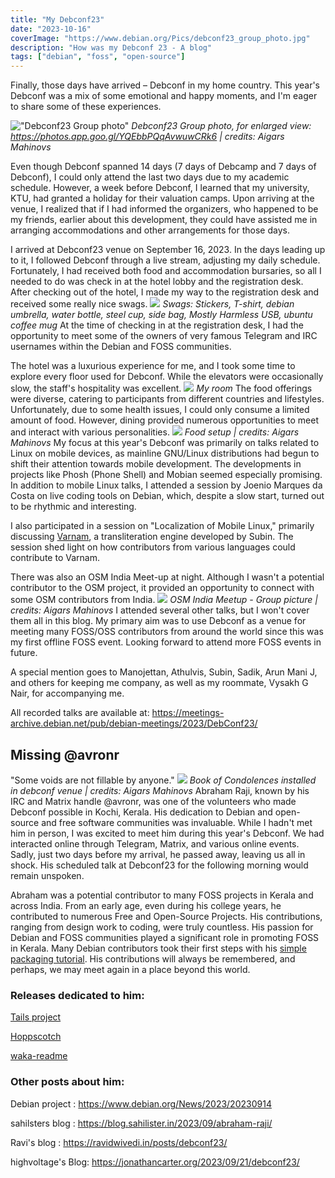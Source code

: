 ```yaml
---
title: "My Debconf23"
date: "2023-10-16"
coverImage: "https://www.debian.org/Pics/debconf23_group_photo.jpg"
description: "How was my Debconf 23 - A blog"
tags: ["debian", "foss", "open-source"]
---
```

Finally, those days have arrived – Debconf in my home country. This year's Debconf was a mix of some emotional and happy moments, and I'm eager to share some of these experiences.

!["Debconf23 Group photo"](https://lh3.googleusercontent.com/pw/ADCreHeD7FawPlLEWW9gmiehpIFOrGzrWY08LD0NwrmXXwu7rU8Pp7Ja-A4Ks5yimbGOCCGezN4ZpmAe_jJKvHbYSOcgjTbeL1BMaZ4BY2V5tzYV_A4mQu9CyZwO21BhotqFkH2tqQXuTccs9CACzBDZRInRgA=w1470-h686-s-no-gm?authuser=0)
_Debconf23 Group photo, for enlarged view: https://photos.app.goo.gl/YQEbbPQqAvwuwCRk6 | credits: Aigars Mahinovs_

Even though Debconf spanned 14 days (7 days of Debcamp and 7 days of Debconf), I could only attend the last two days due to my academic schedule. However, a week before Debconf, I learned that my university, KTU, had granted a holiday for their valuation camps. Upon arriving at the venue, I realized that if I had informed the organizers, who happened to be my friends, earlier about this development, they could have assisted me in arranging accommodations and other arrangements for those days.

I arrived at Debconf23 venue on September 16, 2023. In the days leading up to it, I followed Debconf through a live stream, adjusting my daily schedule. Fortunately, I had received both food and accommodation bursaries, so all I needed to do was check in at the hotel lobby and the registration desk. After checking out of the hotel, I made my way to the registration desk and received some really nice swags.
![](/images/Posts/debconf-23/swags.jpg)
_Swags: Stickers, T-shirt, debian umbrella, water bottle, steel cup, side bag, Mostly Harmless USB, ubuntu coffee mug_
At the time of checking in at the registration desk, I had the opportunity to meet some of the owners of very famous Telegram and IRC usernames within the Debian and FOSS communities.

The hotel was a luxurious experience for me, and I took some time to explore every floor used for Debconf. While the elevators were occasionally slow, the staff's hospitality was excellent.
![](/images/Posts/debconf-23/room.jpg)
_My room_
The food offerings were diverse, catering to participants from different countries and lifestyles. Unfortunately, due to some health issues, I could only consume a limited amount of food. However, dining provided numerous opportunities to meet and interact with various personalities.
![](https://lh3.googleusercontent.com/pw/ADCreHeoFGvI6LPJdoimxFWbXqpt3rPH0JDV9JrBatq5qQr74Z5VKCuPi_z33R5OYNR_uA57DbHQ4CXdGuo8PfY9L_PxlAw2OtAEWM1VhDuCYw_abeCBSM-NMvULvYApMF6-lH68LaZP7P26Dz5K5V8PcRboyw=w1324-h883-s-no-gm?authuser=0)
_Food setup | credits: Aigars Mahinovs_
My focus at this year's Debconf was primarily on talks related to Linux on mobile devices, as mainline GNU/Linux distributions had begun to shift their attention towards mobile development. The developments in projects like Phosh (Phone Shell) and Mobian seemed especially promising. In addition to mobile Linux talks, I attended a session by Joenio Marques da Costa on live coding tools on Debian, which, despite a slow start, turned out to be rhythmic and interesting.

I also participated in a session on "Localization of Mobile Linux," primarily discussing [Varnam](https://varnamproject.com/), a transliteration engine developed by Subin. The session shed light on how contributors from various languages could contribute to Varnam.

There was also an OSM India Meet-up at night. Although I wasn't a potential contributor to the OSM project, it provided an opportunity to connect with some OSM contributors from India.
![](https://lh3.googleusercontent.com/pw/ADCreHdMQoNH0eoSloHtjDkuj1m8GKxRGKSFrYzafafW4jdr0XCF6tMzoet-IrSNi5CUf3ypkbIpRkQPbnFyJpK4---FwK23DF0ArB0xpKIfl07SzwRjKRu7CWgtJMulcy7V7qjAq7Reh2REsUeNfYUWgFzD8g=w1701-h883-s-no-gm?authuser=0)
_OSM India Meetup - Group picture | credits: Aigars Mahinovs_
I attended several other talks, but I won't cover them all in this blog. My primary aim was to use Debconf as a venue for meeting many FOSS/OSS contributors from around the world since this was my first offline FOSS event. Looking forward to attend more FOSS events in future.

A special mention goes to Manojettan, Athulvis, Subin, Sadik, Arun Mani J, and others for keeping me company, as well as my roommate, Vysakh G Nair, for accompanying me.

All recorded talks are available at: https://meetings-archive.debian.net/pub/debian-meetings/2023/DebConf23/

## Missing @avronr

"Some voids are not fillable by anyone."
![](https://lh3.googleusercontent.com/pw/ADCreHdvB6-3pC6C-tZ1q_1z7W3-MYxIgM7TlZ9wx95LZGlTfVITYhoAHsJ1r2TJgJL7uJtTia9zb80pyNJCpgAc5JaP8T8lJ4CuQDWTrxJg8Xw0D3dY9X0OJuXVNc0Grd0IjoBHO4iSqhWtEXTPTeAIRhW9Vw=w1361-h908-s-no-gm?authuser=0)
_Book of Condolences installed in debconf venue | credits: Aigars Mahinovs_
Abraham Raji, known by his IRC and Matrix handle @avronr, was one of the volunteers who made Debconf possible in Kochi, Kerala. His dedication to Debian and open-source and free software communities was invaluable. While I hadn't met him in person, I was excited to meet him during this year's Debconf. We had interacted online through Telegram, Matrix, and various online events. Sadly, just two days before my arrival, he passed away, leaving us all in shock. His scheduled talk at Debconf23 for the following morning would remain unspoken.

Abraham was a potential contributor to many FOSS projects in Kerala and across India. From an early age, even during his college years, he contributed to numerous Free and Open-Source Projects. His contributions, ranging from design work to coding, were truly countless. His passion for Debian and FOSS communities played a significant role in promoting FOSS in Kerala. Many Debian contributors took their first steps with his [simple packaging tutorial](https://wiki.abrahamraji.in/simple-packaging-tutorial.html). His contributions will always be remembered, and perhaps, we may meet again in a place beyond this world.

### Releases dedicated to him:

[Tails project](https://tails.net/news/version_5.17.1/index.en.html)

[Hoppscotch](https://github.com/hoppscotch/hoppscotch/releases/tag/2023.8.1)

[waka-readme](https://github.com/athul/waka-readme/releases/tag/v0.2.5)

### Other posts about him:

Debian project : https://www.debian.org/News/2023/20230914

sahilsters blog : https://blog.sahilister.in/2023/09/abraham-raji/

Ravi's blog : https://ravidwivedi.in/posts/debconf23/

highvoltage's Blog: https://jonathancarter.org/2023/09/21/debconf23/
